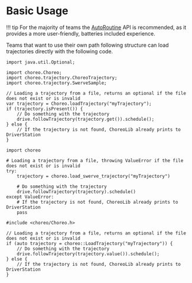 # Basic Usage

!!! tip 
      For the majority of teams the [AutoRoutine](./auto-routines.md) API is recommended, as it provides a more user-friendly, batteries included experience.

Teams that want to use their own path following structure can load trajectories directly with the following code.

``` { .java .select }
import java.util.Optional;

import choreo.Choreo;
import choreo.trajectory.ChoreoTrajectory;
import choreo.trajectory.SwerveSample;

// Loading a trajectory from a file, returns an optional if the file does not exist or is invalid
var trajectory = Choreo.loadTrajectory("myTrajectory");
if (trajectory.isPresent()) {
    // Do something with the trajectory
    drive.followTrajectory(trajectory.get()).schedule();
} else {
    // If the trajectory is not found, ChoreoLib already prints to DriverStation
}
```

``` { .py .select }
import choreo

# Loading a trajectory from a file, throwing ValueError if the file does not exist or is invalid
try:
    trajectory = choreo.load_swerve_trajectory("myTrajectory")

    # Do something with the trajectory
    drive.followTrajectory(trajectory).schedule()
except ValueError:
    # If the trajectory is not found, ChoreoLib already prints to DriverStation
    pass
```

``` { .cpp .select }
#include <choreo/Choreo.h>

// Loading a trajectory from a file, returns an optional if the file does not exist or is invalid
if (auto trajectory = choreo::LoadTrajectory("myTrajectory")) {
    // Do something with the trajectory
    drive.followTrajectory(trajectory.value()).schedule();
} else {
    // If the trajectory is not found, ChoreoLib already prints to DriverStation
}
```
